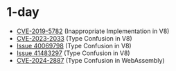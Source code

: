 # 1-day

- [CVE-2019-5782](./CVE-2019-5782) (Inappropriate Implementation in V8)
- [CVE-2023-2033](./CVE-2023-2033) (Type Confusion in V8)
- [Issue 40069798](./Issue%2040069798) (Type Confusion in V8)
- [Issue 41483297](./Issue%2041483297) (Type Confusion in V8)
- [CVE-2024-2887](./CVE-2024-2887) (Type Confusion in WebAssembly)
